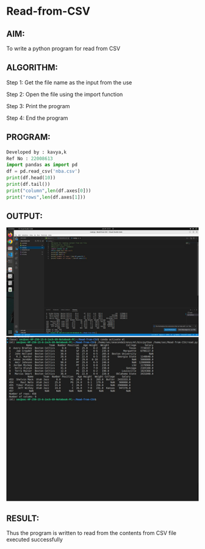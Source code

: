 # Read-from-CSV

## AIM:

To write a python program for read from CSV

## ALGORITHM:

Step 1:
Get the file name as the input from the use

Step 2:
Open the file using the import function

Step 3:
Print the program

Step 4:
End the program



## PROGRAM:
```python
Developed by : kavya,k
Ref No : 22008613
import pandas as import pd
df = pd.read_csv('nba.csv')
print(df.head(10))
print(df.tail())
print("column",len(df.axes[0]))
print("rows",len(df.axes[1]))
```
## OUTPUT:
![](1.png)
![](2.png)

## RESULT:
Thus the program is written to read from the contents from CSV file executed successfully
